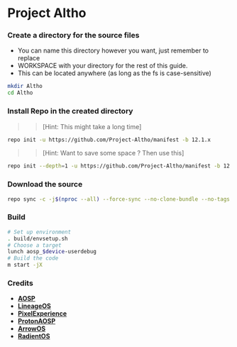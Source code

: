 # Project Altho

### Create a directory for the source files
* You can name this directory however you want, just remember to replace 
* WORKSPACE with your directory for the rest of this guide.
* This can be located anywhere (as long as the fs is case-sensitive)

```bash 
mkdir Altho 
cd Altho
```

### Install Repo in the created directory

>> [Hint: This might take a long time]

```bash
repo init -u https://github.com/Project-Altho/manifest -b 12.1.x
```

>> [Hint: Want to save some space ? Then use this]

```bash
repo init --depth=1 -u https://github.com/Project-Altho/manifest -b 12.1.x
```

### Download the source
```bash 
repo sync -c -j$(nproc --all) --force-sync --no-clone-bundle --no-tags
```

### Build
```bash
# Set up environment
. build/envsetup.sh
# Choose a target
lunch aosp_$device-userdebug
# Build the code
m start -jX
```

### Credits
 * [**AOSP**](https://android.googlesource.com) 
 * [**LineageOS**](https://github.com/LineageOS) 
 * [**PixelExperience**](https://github.com/PixelExperience) 
 * [**ProtonAOSP**](https://github.com/ProtonAOSP)
 * [**ArrowOS**](https://github.com/ArrowOS)
 * [**RadientOS**](https://github.com/ProjectRadiant)

